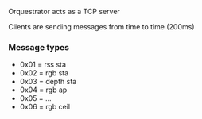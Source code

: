 Orquestrator acts as a TCP server

Clients are sending messages from time to time (200ms)

### Message types
- 0x01 = rss sta
- 0x02 = rgb sta
- 0x03 = depth sta
- 0x04 = rgb ap
- 0x05 = ...
- 0x06 = rgb ceil